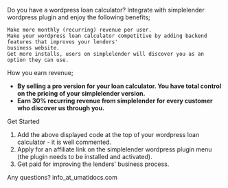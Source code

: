 Do you have a wordpress loan calculator? Integrate with simplelender wordpress plugin and enjoy the 
following benefits;

	Make more monthly (recurring) revenue per user.
    Make your wordpress loan calculator competitive by adding backend features that improves your lenders' 
	business website.
    Get more installs, users on simplelender will discover you as an option they can use.

How you earn revenue;<b>
 + By selling a pro version for your loan calculator. You have total control on the pricing of your 
   simplelender version.
 + Earn 30% recurring revenue from simplelender for every customer who discover us through you.</b>

Get Started
1. Add the above displayed code at the top of your wordpress loan calculator - it is well commented.
2. Apply for an affiliate link on the simplelender wordpress plugin menu (the plugin needs to be installed and
   activated).
3. Get paid for improving the lenders' business process.
	
Any questions? info_at_umatidocs.com